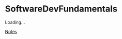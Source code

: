 # SoftwareDevFundamentals
Loading...

[Notes](https://drive.google.com/drive/folders/1GleXoITASob7d2w0p6Dmb9seg2nzV4wx?usp=sharing)
